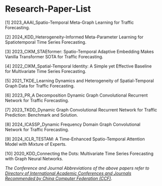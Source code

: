 # Research-Paper-List

[1] 2023_AAAI_Spatio-Temporal Meta-Graph Learning for Traffic Forecasting.

[2] 2024_KDD_Heterogeneity-Informed Meta-Parameter Learning for Spatiotemporal Time Series Forecasting.

[3] 2023_CIKM_STAEformer: Spatio-Temporal Adaptive Embedding Makes Vanilla Transformer SOTA for Traffic Forecasting.

[4] 2022_CIKM_Spatial-Temporal Identity: A Simple yet Effective Baseline for Multivariate Time Series Forecasting.

[5] 2021_TKDE_Learning Dynamics and Heterogeneity of Spatial-Temporal Graph Data for Traffic Forecasting.

[6] 2023_PR_A Decomposition Dynamic Graph Convolutional Recurrent Network for Traffic Forecasting.

[7] 2023_TKDD_Dynamic Graph Convolutional Recurrent Network for Traffic Prediction: Benchmark and Solution.

[8] 2024_ICASSP_Dynamic Frequency Domain Graph Convolutional Network for Traffic Forecasting.

[9] 2024_ICLR_TESTAM: A Time-Enhanced Spatio-Temporal Attention Model with Mixture of Experts.

[10] 2020_KDD_Connecting the Dots: Multivariate Time Series Forecasting with Graph Neural Networks.

*The Conference and Journal Abbreviations of the above papers refer to [Directory of International Academic Conferences and Journals Recommended by China Computer Federation (CCF)](https://www.ccf.org.cn/Academic_Evaluation/By_category/).*

